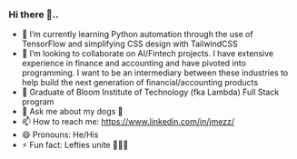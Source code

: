 ### Hi there 👋..


- 🌱 I’m currently learning Python automation through the use of TensorFlow and simplifying CSS design with TailwindCSS
- 👯 I’m looking to collaborate on AI/Fintech projects. I have extensive experience in finance and accounting and have pivoted into programming. I want to be an intermediary between these industries to help build the next generation of financial/accounting products
- 🔭 Graduate of Bloom Institute of Technology (fka Lambda) Full Stack program
- 💬 Ask me about my dogs 🐶
- 📫 How to reach me: https://www.linkedin.com/in/jmezz/
- 😄 Pronouns: He/His
- ⚡ Fun fact: Lefties unite 💁🏻‍♂️

<!--
**Jmz0127/Jmz0127** is a ✨ _special_ ✨ repository because its `README.md` (this file) appears on your GitHub profile.

Here are some ideas to get you started:

- 🔭 I’m currently working on ...
- 🌱 I’m currently learning ...
- 👯 I’m looking to collaborate on ...
- 🤔 I’m looking for help with ...
- 💬 Ask me about ...
- 📫 How to reach me: ...
- 😄 Pronouns: ...
- ⚡ Fun fact: ...
-->
